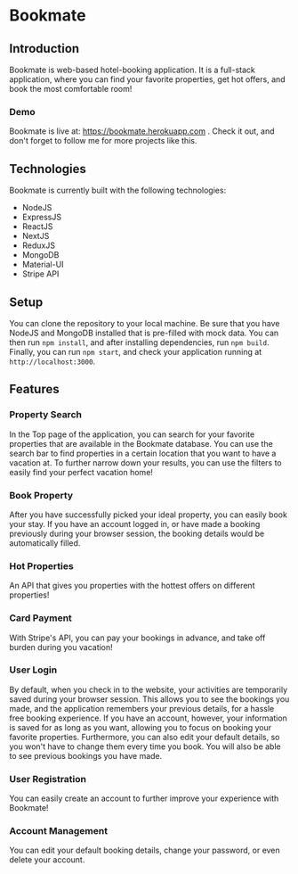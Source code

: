 # Bookmate

## Introduction
Bookmate is web-based hotel-booking application. It is a full-stack application, where you can find your favorite properties, get hot offers, and book the most comfortable room!
### Demo
Bookmate is live at: https://bookmate.herokuapp.com . Check it out, and don't forget to follow me for more projects like this.

## Technologies
Bookmate is currently built with the following technologies:
* NodeJS
* ExpressJS
* ReactJS
* NextJS
* ReduxJS
* MongoDB
* Material-UI
* Stripe API

## Setup
You can clone the repository to your local machine. Be sure that you have NodeJS and MongoDB installed that is pre-filled with mock data. You can then run `npm install`, and after installing dependencies, run `npm build`. Finally, you can run `npm start`, and check your application running at `http://localhost:3000`.

## Features
### Property Search
In the Top page of the application, you can search for your favorite properties that are available in the Bookmate database. You can use the search bar to find properties in a certain location that you want to have a vacation at. To further narrow down your results, you can use the filters to easily find your perfect vacation home!

### Book Property
After you have successfully picked your ideal property, you can easily book your stay. If you have an account logged in, or have made a booking previously during your browser session, the booking details would be automatically filled.

### Hot Properties
An API that gives you properties with the hottest offers on different properties!

### Card Payment
With Stripe's API, you can pay your bookings in advance, and take off burden during you vacation!

### User Login
By default, when you check in to the website, your activities are temporarily saved during your browser session. This allows you to see the bookings you made, and the application remembers your previous details, for a hassle free booking experience. If you have an account, however, your information is saved for as long as you want, allowing you to focus on booking your favorite properties. Furthermore, you can also edit your default details, so you won't have to change them every time you book. You will also be able to see previous bookings you have made.

### User Registration
You can easily create an account to further improve your experience with Bookmate!

### Account Management
You can edit your default booking details, change your password, or even delete your account.